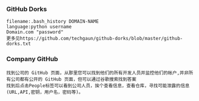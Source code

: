  ### GitHub Dorks
	filename:.bash_history DOMAIN-NAME
	language:python username
	Domain.com "password"
	更多见https://github.com/techgaun/github-dorks/blob/master/github-dorks.txt
 ### Company GitHub
	找到公司的 GitHub 页面，从那里您可以找到他们的所有开发人员并监控他们的帐户,并非所有公司都有公开的 GitHub 页面，但可以通过谷歌搜索找到答案
	找到后点击People标签可以看到公司人员，挨个查看信息，查看仓库，寻找可能泄露的信息(URL,API,密钥，用户名，密码等)。